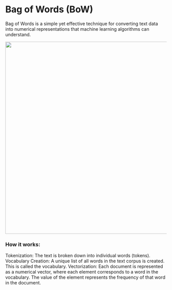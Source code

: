 # Bag of Words (BoW)
Bag of Words is a simple yet effective technique for converting text data into numerical representations that machine learning algorithms can understand.

<p align="center">
  <img width="600" src="https://github.com/Yuucas/NLP/blob/9ca7b4af4c31a97a303108b9e2b882efe3003a9b/Bag_of_words/bow.png"></a>
</p>
<div align="center">


<div align="left">
  
### How it works:
Tokenization: The text is broken down into individual words (tokens).
Vocabulary Creation: A unique list of all words in the text corpus is created. This is called the vocabulary.
Vectorization: Each document is represented as a numerical vector, where each element corresponds to a word in the vocabulary. The value of the element represents the frequency of that word in the document.
